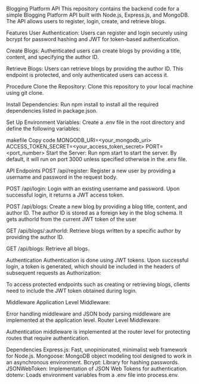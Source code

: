 Blogging Platform API
This repository contains the backend code for a simple Blogging Platform API built with Node.js, Express.js, and MongoDB. The API allows users to register, login, create, and retrieve blogs.

Features
User Authentication: Users can register and login securely using bcrypt for password hashing and JWT for token-based authentication.

Create Blogs: Authenticated users can create blogs by providing a title, content, and specifying the author ID.

Retrieve Blogs: Users can retrieve blogs by providing the author ID. This endpoint is protected, and only authenticated users can access it.

Procedure
Clone the Repository: Clone this repository to your local machine using git clone.

Install Dependencies: Run npm install to install all the required dependencies listed in package.json.

Set Up Environment Variables: Create a .env file in the root directory and define the following variables:

makefile
Copy code
MONGODB_URI=<your_mongodb_uri>
ACCESS_TOKEN_SECRET=<your_access_token_secret>
PORT=<port_number>
Start the Server: Run npm start to start the server. By default, it will run on port 3000 unless specified otherwise in the .env file.

API Endpoints
POST /api/register: Register a new user by providing a username and password in the request body.

POST /api/login: Login with an existing username and password. Upon successful login, it returns a JWT access token.

POST /api/blogs: Create a new blog by providing a blog title, content, and author ID. The author ID is stored as a foreign key in the blog schema. It gets authorId from the current JWT token of the user

GET /api/blogs/:authorId: Retrieve blogs written by a specific author by providing the author ID.

GET /api/blogs: Retrieve all blogs.

Authentication
Authentication is done using JWT tokens. Upon successful login, a token is generated, which should be included in the headers of subsequent requests as Authorization: <token>

To access protected endpoints such as creating or retrieving blogs, clients need to include the JWT token obtained during login.

Middleware
Application Level Middleware:

Error handling middleware and JSON body parsing middleware are implemented at the application level.
Router Level Middleware:

Authentication middleware is implemented at the router level for protecting routes that require authentication.

Dependencies
Express.js: Fast, unopinionated, minimalist web framework for Node.js.
Mongoose: MongoDB object modeling tool designed to work in an asynchronous environment.
Bcrypt: Library for hashing passwords.
JSONWebToken: Implementation of JSON Web Tokens for authentication.
dotenv: Loads environment variables from a .env file into process.env.

